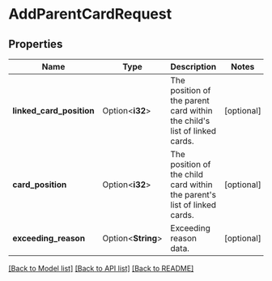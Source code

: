 # AddParentCardRequest

## Properties

Name | Type | Description | Notes
------------ | ------------- | ------------- | -------------
**linked_card_position** | Option<**i32**> | The position of the parent card within the child's list of linked cards. | [optional]
**card_position** | Option<**i32**> | The position of the child card within the parent's list of linked cards. | [optional]
**exceeding_reason** | Option<**String**> | Exceeding reason data. | [optional]

[[Back to Model list]](../README.md#documentation-for-models) [[Back to API list]](../README.md#documentation-for-api-endpoints) [[Back to README]](../README.md)


